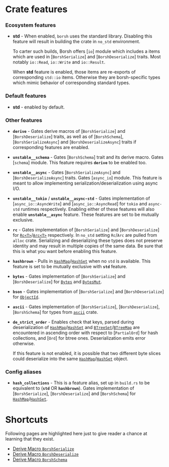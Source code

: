 # Crate features

### Ecosystem features

* **std** -
  When enabled, `borsh` uses the standard library. Disabling this feature will
  result in building the crate in `no_std` environment.

  To carter such builds, Borsh offers [`io`] module which includes a items which
  are used in [`BorshSerialize`] and [`BorshDeserialize`] traits. Most notably
  `io::Read`, `io::Write` and `io::Result`.

  When **std** feature is enabled, those items are re-exports of corresponding
  `std::io` items. Otherwise they are borsh-specific types which mimic
  behavior of corresponding standard types.

### Default features

* **std** - enabled by default.

### Other features

* **`derive`** -
  Gates derive macros of [`BorshSerialize`] and
  [`BorshDeserialize`] traits, as well as of [`BorshSchema`],
  [`BorshSerializeAsync`] and [`BorshDeserializeAsync`] traits
  if corresponding features are enabled.
* **`unstable__schema`** -
  Gates [`BorshSchema`] trait and its derive macro.
  Gates [`schema`] module.
  This feature requires **`derive`** to be enabled too.
* **`unstable__async`** -
  Gates [`BorshSerializeAsync`] and [`BorshDeserializeAsync`] traits.
  Gates [`async_io`] module.
  This feature is meant to allow implementing serialization/deserialization
  using async I/O.
* **`unstable__tokio`** / **`unstable__async-std`** -
  Gates implementation of [`async_io::AsyncWrite`] and [`async_io::AsyncRead`]
  for `tokio` and `async-std` runtimes respectively.
  Enabling either of these features will also enable **`unstable__async`** feature.
  These features are set to be mutually exclusive.
* **`rc`** -
  Gates implementation of [`BorshSerialize`] and [`BorshDeserialize`]
  for [`Rc<T>`](std::rc::Rc)/[`Arc<T>`](std::sync::Arc) respectively.
  In `no_std` setting `Rc`/`Arc` are pulled from `alloc` crate.
  Serializing and deserializing these types
  does not preserve identity and may result in multiple copies of the same data.
  Be sure that this is what you want before enabling this feature.
* **`hashbrown`** -
  Pulls in [`HashMap`](std::collections::HashMap)/[`HashSet`](std::collections::HashSet) when no `std` is available.
  This feature is set to be mutually exclusive with **`std`** feature.
* **`bytes`** -
  Gates implementation of [`BorshSerialize`] and [`BorshDeserialize`]
  for [`Bytes`](https://docs.rs/bytes/1.5.0/bytes/struct.Bytes.html) and [
  `BytesMut`](https://docs.rs/bytes/1.5.0/bytes/struct.BytesMut.html).
* **`bson`** -
  Gates implementation of [`BorshSerialize`] and [`BorshDeserialize`]
  for [`ObjectId`](https://docs.rs/bson/2.9.0/bson/oid/struct.ObjectId.html).
* **`ascii`** -
  Gates implementation of [`BorshSerialize`], [`BorshDeserialize`], [`BorshSchema`] for
  types from [`ascii`](https://docs.rs/ascii/1.1.0/ascii/) crate.
* **`de_strict_order`** -
  Enables check that keys, parsed during deserialization of
  [`HashMap`](std::collections::HashMap)/[`HashSet`](std::collections::HashSet) and
  [`BTreeSet`](std::collections::BTreeSet)/[`BTreeMap`](std::collections::BTreeMap)
  are encountered in ascending order with respect to [`PartialOrd`] for hash collections,
  and [`Ord`] for btree ones.
  Deserialization emits error otherwise.

  If this feature is not enabled, it is possible that two different byte slices could deserialize into the same
  [`HashMap`](std::collections::HashMap)/[`HashSet`](std::collections::HashSet) object.

### Config aliases

* **`hash_collections`** -
  This is a feature alias, set up in `build.rs` to be equivalent to (**`std`** OR **`hashbrown`**).
  Gates implementation of [`BorshSerialize`], [`BorshDeserialize`]
  and [`BorshSchema`]
  for [`HashMap`](std::collections::HashMap)/[`HashSet`](std::collections::HashSet).

# Shortcuts

Following pages are highlighted here just to give reader a chance at learning that they exist.

- [Derive Macro `BorshSerialize`](macro@crate::BorshSerialize)
- [Derive Macro `BorshDeserialize`](macro@crate::BorshDeserialize)
- [Derive Macro `BorshSchema`](macro@crate::BorshSchema)

